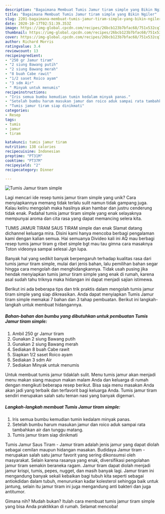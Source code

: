 ```yaml
---
description: "Bagaimana Membuat Tumis Jamur tiram simple yang Bikin Ngiler"
title: "Bagaimana Membuat Tumis Jamur tiram simple yang Bikin Ngiler"
slug: 2201-bagaimana-membuat-tumis-jamur-tiram-simple-yang-bikin-ngiler
date: 2020-10-17T02:51:39.353Z
image: https://img-global.cpcdn.com/recipes/26bcb123b7bfac68/751x532cq70/tumis-jamur-tiram-simple-foto-resep-utama.jpg
thumbnail: https://img-global.cpcdn.com/recipes/26bcb123b7bfac68/751x532cq70/tumis-jamur-tiram-simple-foto-resep-utama.jpg
cover: https://img-global.cpcdn.com/recipes/26bcb123b7bfac68/751x532cq70/tumis-jamur-tiram-simple-foto-resep-utama.jpg
author: Richard Morris
ratingvalue: 3.4
reviewcount: 13
recipeingredient:
- "250 gr Jamur tiram"
- "2 siung Bawang putih"
- "2 siung Bawang merah"
- "8 buah Cabe rawit"
- "1/2 saset Roico ayam"
- "3 sdm Air"
- " Minyak untuk menumis"
recipeinstructions:
- "Iris semua bumbu kemudian tumin kedalam minyak panas."
- "Setelah bumbu harum masukan jamur dan roico aduk sampai rata tambahkan air dan tunggu matang."
- "Tumis jamur tiram siap dinikmati"
categories:
- Resep
tags:
- tumis
- jamur
- tiram

katakunci: tumis jamur tiram 
nutrition: 138 calories
recipecuisine: Indonesian
preptime: "PT31M"
cooktime: "PT37M"
recipeyield: "2"
recipecategory: Dinner

---
```



![Tumis Jamur tiram simple](https://img-global.cpcdn.com/recipes/26bcb123b7bfac68/751x532cq70/tumis-jamur-tiram-simple-foto-resep-utama.jpg)

Lagi mencari ide resep tumis jamur tiram simple yang unik? Cara menyiapkannya memang tidak terlalu sulit namun tidak gampang juga. Kalau keliru mengolah maka hasilnya akan hambar dan justru cenderung tidak enak. Padahal tumis jamur tiram simple yang enak selayaknya mempunyai aroma dan cita rasa yang dapat memancing selera kita.

TUMIS JAMUR TIRAM SAUS TIRAM simple dan enak Slamat datang dichannel keluarga mira. Disini kami hanya mencoba berbagi pengalaman kami dengan kalian semua. Hai semuanya Divideo kali ini AQ mau berbagi resep tumis jamur tiram g ribet simple bgt mau tau gimna cara masaknya Toton videonya sampai selesai Jgn lupa.

Banyak hal yang sedikit banyak berpengaruh terhadap kualitas rasa dari tumis jamur tiram simple, mulai dari jenis bahan, lalu pemilihan bahan segar hingga cara mengolah dan menghidangkannya. Tidak usah pusing jika hendak menyiapkan tumis jamur tiram simple yang enak di rumah, karena asal sudah tahu triknya maka hidangan ini dapat menjadi sajian istimewa.


Berikut ini ada beberapa tips dan trik praktis dalam mengolah tumis jamur tiram simple yang siap dikreasikan. Anda dapat menyiapkan Tumis Jamur tiram simple memakai 7 bahan dan 3 tahap pembuatan. Berikut ini langkah-langkah untuk membuat hidangannya.

<!--inarticleads1-->

##### Bahan-bahan dan bumbu yang dibutuhkan untuk pembuatan Tumis Jamur tiram simple:

1. Ambil 250 gr Jamur tiram
1. Gunakan 2 siung Bawang putih
1. Gunakan 2 siung Bawang merah
1. Sediakan 8 buah Cabe rawit
1. Siapkan 1/2 saset Roico ayam
1. Sediakan 3 sdm Air
1. Sediakan  Minyak untuk menumis


Untuk membuat tumis jamur tidaklah sulit. Menu tumis jamur akan menjadi menu makan siang maupun makan malam Anda dan keluarga di rumah dengan mengikuti beberapa resep berikut. Bisa saja menu masakan Anda akan jadi yang terbaik dan terfavorit bagi keluarga Anda. Tumis jamur tiram sendiri merupakan salah satu teman nasi yang banyak digemari. 

<!--inarticleads2-->

##### Langkah-langkah membuat Tumis Jamur tiram simple:

1. Iris semua bumbu kemudian tumin kedalam minyak panas.
1. Setelah bumbu harum masukan jamur dan roico aduk sampai rata tambahkan air dan tunggu matang.
1. Tumis jamur tiram siap dinikmati


Tumis Jamur Saus Tiram - Jamur tiram adalah jenis jamur yang dapat diolah sebagai cemilan maupun hidangan masakan. Budidaya Jamur tiram - merupakan salah satu jamur favorit yang sering dikonsumsi oleh masyarakat. Selain karena rasanya yang enak, diversifikasi pengolahan jamur tiram semakin beraneka ragam. Jamur tiram dapat diolah menjadi jamur krispi, tumis, pepes, nugget, dan masih banyak lagi. Jamur tiram ini mengandung banyak sekali kebaikan bagi tubuh kita seperti sebagai antiokdidan dalam tubuh, menurunkan kadar kolesterol sehingga baik untuk jantung, selain itu jamur tiram ini juga mengandung anti bakteri dan juga antitumor. 

Gimana nih? Mudah bukan? Itulah cara membuat tumis jamur tiram simple yang bisa Anda praktikkan di rumah. Selamat mencoba!
